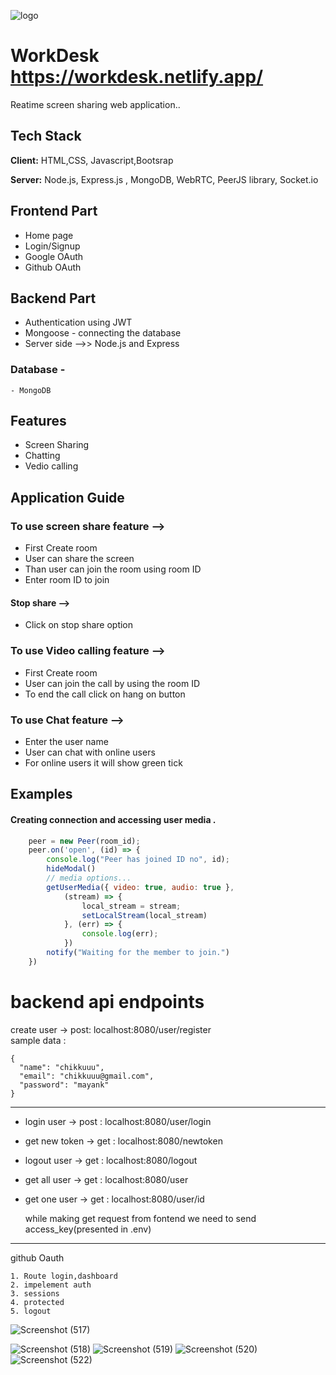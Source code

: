 
![logo](https://user-images.githubusercontent.com/87657007/221491845-03166e0e-baa5-4077-957c-7924e578afa1.png)
# WorkDesk https://workdesk.netlify.app/

Reatime screen sharing web application..



## Tech Stack

**Client:** HTML,CSS, Javascript,Bootsrap

**Server:** Node.js, Express.js , MongoDB, WebRTC, PeerJS library, Socket.io


## Frontend Part

- Home page
- Login/Signup
- Google OAuth 
- Github OAuth

## Backend Part
- Authentication using JWT
- Mongoose - connecting the database
- Server side -->> Node.js and Express 
### Database - 
    - MongoDB

## Features 
 -  Screen Sharing 
 -  Chatting 
 -  Vedio calling
## Application Guide



### To use screen share feature -->
-  First Create room 
-  User can share the screen
-  Than user can join the room using room ID
-  Enter room ID to join 

#### Stop share -->
- Click on stop share option 

### To use Video calling feature -->
-  First Create room 
-  User can join the call by using the room ID
-  To end the call click on hang on button

### To use Chat feature -->
-  Enter the user name 
-  User can chat with online users
-  For online users  it will show green tick




## Examples
 #### Creating connection and accessing user media .
```javascript
    peer = new Peer(room_id);
    peer.on('open', (id) => {
        console.log("Peer has joined ID no", id);
        hideModal()
        // media options...
        getUserMedia({ video: true, audio: true },
            (stream) => {
                local_stream = stream;
                setLocalStream(local_stream)
            }, (err) => {
                console.log(err);
            })
        notify("Waiting for the member to join.")
    })
```

# backend api endpoints
create user -> post: localhost:8080/user/register  
    sample data : 
    
    {
      "name": "chikkuuu",
      "email": "chikkuuu@gmail.com",
      "password": "mayank"
    }
  ---    

   - login user ->    post : localhost:8080/user/login 
   - get new token -> get  : localhost:8080/newtoken
   - logout user   -> get  : localhost:8080/logout
   - get all user   -> get  : localhost:8080/user 
   - get one user   -> get  : localhost:8080/user/id 

      while making get request from fontend
      we need to send access_key(presented in .env)



----------------------------------------------------------------

github Oauth 

    1. Route login,dashboard 
    2. impelement auth 
    3. sessions
    4. protected
    5. logout 





![Screenshot (517)](https://user-images.githubusercontent.com/87657007/221489018-3cf389a2-7493-48e5-8c97-a01702eb78ee.png)

![Screenshot (518)](https://user-images.githubusercontent.com/87657007/221489038-db7b7ccd-86b1-441f-9ed9-aef1b489ea1f.png)
![Screenshot (519)](https://user-images.githubusercontent.com/87657007/221489043-ed9eabae-9d14-4f4c-bff5-d4fb58404d49.png)
![Screenshot (520)](https://user-images.githubusercontent.com/87657007/221489051-e6a06137-e7a4-42a7-9e5f-000eb14d6358.png)
![Screenshot (522)](https://user-images.githubusercontent.com/87657007/221489062-46235239-d888-4ca6-89fe-d5a8e4e05a48.png)

